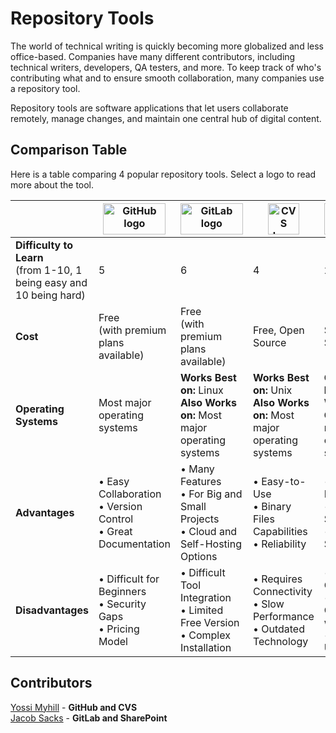 # Repository Tools
The world of technical writing is quickly becoming more globalized and less office-based. Companies have many different contributors, including technical writers, developers, QA testers, and more. To keep track of who's contributing what and to ensure smooth collaboration, many companies use a repository tool.  

Repository tools are software applications that let users collaborate remotely, manage changes, and maintain one central hub of digital content.

## Comparison Table
Here is a table comparing 4 popular repository tools. Select a logo to read more about the tool.

|                                                                   | <a href="GitHub.md"><img src= "https://th.bing.com/th?id=OIP.fqZ9-PPqcG_cm0k3JfoINQAAAA&w=333&h=187&c=8&rs=1&qlt=90&o=6&pid=3.1&rm=2)" alt="GitHub logo" width=100px height=50px align="middle" ></a>                  | <a href="GitLab.md"><img src= "https://th.bing.com/th/id/R.86ec19e4be82a5b0a590ae8ce076401a?rik=CvQdJhDFDDsNmQ&pid=ImgRaw&r=0"  alt= "GitLab logo" width=100px height=50px align="middle"/></a>               | <a href="CVS.md"><img src= "https://images.assetsdelivery.com/compings_v2/dizanna/dizanna2107/dizanna210701805.jpg" alt="CVS logo" width=50px height=50px align="middle"/></a>                       |  <a href="SharePoint.md"><img src="https://www.logolynx.com/images/logolynx/s_14/14b68835d0ab084e546d250720b462c8.png" alt="Sharepoint logo" width=100px height=50px align="middle"/></a>                  |
|-------------------------------------------------------------------|---------------------------|---------------------------|---------------------------|---------------------------|
| **Difficulty to Learn** <br>(from 1-10, 1 being easy and 10 being hard)| 5                         | 6                         | 4                         | 2                         |
| **Cost**                                                              | Free <br>(with premium plans available)                         | Free <br>(with premium plans available)                         | Free, Open Source                       | $6/month to $22/month                         |
| **Operating Systems**                                                       | Most major operating systems                        | **Works Best on:** Linux<br>**Also Works on:** Most major operating systems                        | **Works Best on:** Unix<br>**Also Works on:** Most major operating systems                        | **On-Premises:** Windows OS<br> **Cloud:** All major operating systems                        |
| **Advantages**                                                        | &bull; Easy Collaboration<br> &bull; Version Control<br> &bull; Great Documentation | &bull; Many Features<br> &bull; For Big and Small Projects<br> &bull; Cloud and Self-Hosting Options | &bull; Easy-to-Use<br> &bull; Binary Files Capabilities<br> &bull; Reliability | &bull; Microsoft Integration<br> &bull; Powerful Search <br> &bull; Strong Security|
| **Disadvantages**                                                     | &bull; Difficult for Beginners<br> &bull; Security Gaps<br> &bull; Pricing Model| &bull; Difficult Tool Integration<br> &bull; Limited Free Version<br> &bull; Complex Installation| &bull; Requires Connectivity<br> &bull; Slow Performance<br> &bull; Outdated Technology | &bull; No Free Option <br> &bull; Less Compatible with Code <br> &bull; Single-User Editing |

## Contributors
[Yossi Myhill](https://www.linkedin.com/in/yossi-myhill-320027163) - **GitHub and CVS**  
[Jacob Sacks](https://sacksjacob.wixsite.com/home) - **GitLab and SharePoint**
